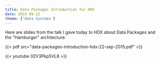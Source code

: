 ```yaml
---
title: Data Packages Introduction for HDX
date: 2015-09-22
theme: ['Data Systems']
---
```


Here are slides from the talk I gave today to HDX about Data Packages and the "Hamburger" architecture:

{{< pdf src="data-packages-introduction-hdx-22-sep-2015.pdf" >}}

{{< youtube 02V3Pkp5VL8 >}}

